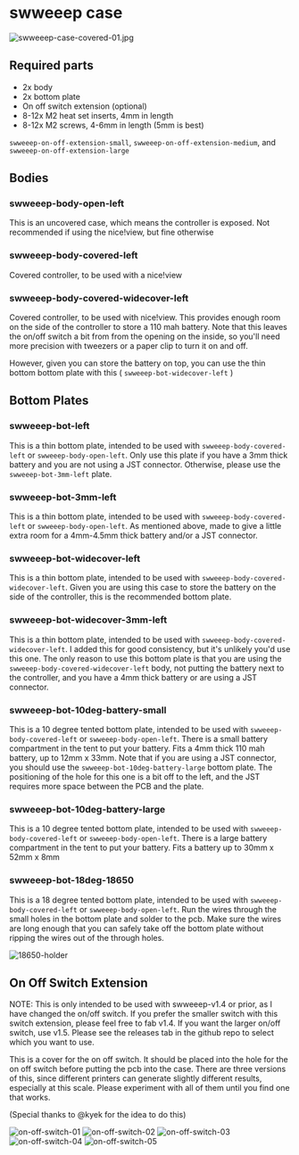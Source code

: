 # swweeep case

![swweeep-case-covered-01.jpg](images/swweeep-case-covered-01.jpg)

## Required parts

* 2x body
* 2x bottom plate
* On off switch extension (optional)
* 8-12x M2 heat set inserts, 4mm in length
* 8-12x M2 screws, 4-6mm in length (5mm is best)

`swweeep-on-off-extension-small`, `swweeep-on-off-extension-medium`, and `swweeep-on-off-extension-large`

## Bodies

### swweeep-body-open-left

This is an uncovered case, which means the controller is exposed. Not recommended if using the nice!view, but fine otherwise

### swweeep-body-covered-left

Covered controller, to be used with a nice!view

### swweeep-body-covered-widecover-left

Covered controller, to be used with nice!view. This provides enough room on the side of the controller to store a 110 mah battery. Note that this leaves the on/off switch a bit from from the opening on the inside, so you'll need more precision with tweezers or a paper clip to turn it on and off.

However, given you can store the battery on top, you can use the thin bottom bottom plate with this ( `swweeep-bot-widecover-left` )

## Bottom Plates

### swweeep-bot-left

This is a thin bottom plate, intended to be used with `swweeep-body-covered-left` or `swweeep-body-open-left`. Only use this plate if you have a 3mm thick battery and you are not using a JST connector. Otherwise, please use the `swweeep-bot-3mm-left` plate.

### swweeep-bot-3mm-left

This is a thin bottom plate, intended to be used with `swweeep-body-covered-left` or `swweeep-body-open-left`. As mentioned above, made to give a little extra room for a 4mm-4.5mm thick battery and/or a JST connector.

### swweeep-bot-widecover-left

This is a thin bottom plate, intended to be used with `swweeep-body-covered-widecover-left`. Given you are using this case to store the battery on the side of the controller, this is the recommended bottom plate.

### swweeep-bot-widecover-3mm-left

This is a thin bottom plate, intended to be used with `swweeep-body-covered-widecover-left`. I added this for good consistency, but it's unlikely you'd use this one. The only reason to use this bottom plate is that you are using the `swweeep-body-covered-widecover-left` body, not putting the battery next to the controller, and you have a 4mm thick battery or are using a JST connector.

### swweeep-bot-10deg-battery-small

This is a 10 degree tented bottom plate, intended to be used with `swweeep-body-covered-left` or `swweeep-body-open-left`. There is a small battery compartment in the tent to put your battery. Fits a 4mm thick 110 mah battery, up to 12mm x 33mm. Note that if you are using a JST connector, you should use the `swweeep-bot-10deg-battery-large` bottom plate. The positioning of the hole for this one is a bit off to the left, and the JST requires more space between the PCB and the plate.

### swweeep-bot-10deg-battery-large

This is a 10 degree tented bottom plate, intended to be used with `swweeep-body-covered-left` or `swweeep-body-open-left`. There is a large battery compartment in the tent to put your battery. Fits a battery up to 30mm x 52mm x 8mm

### swweeep-bot-18deg-18650

This is a 18 degree tented bottom plate, intended to be used with `swweeep-body-covered-left` or `swweeep-body-open-left`. Run the wires through the small holes in the bottom plate and solder to the pcb. Make sure the wires are long enough that you can safely take off the bottom plate without ripping the wires out of the through holes.

![18650-holder](images/18650-holder.png)


## On Off Switch Extension

NOTE: This is only intended to be used with swweeep-v1.4 or prior, as I have changed the on/off switch. If you prefer the smaller switch with this switch extension, please feel free to fab v1.4. If you want the larger on/off switch, use v1.5. Please see the releases tab in the github repo to select which you want to use.

This is a cover for the on off switch. It should be placed into the hole for the on off switch before putting the pcb into the case. There are three versions of this, since different printers can generate slightly different results, especially at this scale. Please experiment with all of them until you find one that works.

(Special thanks to @kyek for the idea to do this)

![on-off-switch-01](images/on-off-switch-01.png)
![on-off-switch-02](images/on-off-switch-02.png)
![on-off-switch-03](images/on-off-switch-03.png)
![on-off-switch-04](images/on-off-switch-04.png)
![on-off-switch-05](images/on-off-switch-05.png)